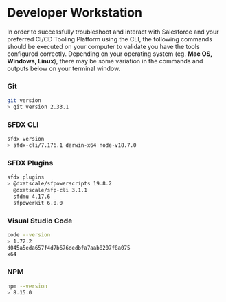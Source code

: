 # Developer Workstation



In order to successfully troubleshoot and interact with Salesforce and your preferred CI/CD Tooling Platform using the CLI, the following commands should be executed on your computer to validate you have the tools configured correctly. Depending on your operating system (eg. **Mac OS, Windows, Linux**), there may be some variation in the commands and outputs below on your terminal window.&#x20;

### Git

```bash
git version
> git version 2.33.1
```

### SFDX CLI

```bash
sfdx version
> sfdx-cli/7.176.1 darwin-x64 node-v18.7.0
```

### SFDX Plugins

```bash
sfdx plugins
> @dxatscale/sfpowerscripts 19.8.2
  @dxatscale/sfp-cli 3.1.1
  sfdmu 4.17.6
  sfpowerkit 6.0.0
```

### Visual Studio Code

```bash
code --version
> 1.72.2
d045a5eda657f4d7b676dedbfa7aab8207f8a075
x64
```

### NPM

```bash
npm --version
> 8.15.0
```

